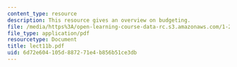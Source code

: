 ```yaml
---
content_type: resource
description: This resource gives an overview on budgeting.
file: /media/https%3A/open-learning-course-data-rc.s3.amazonaws.com/1-259j-transit-management-fall-2006/6d72e604105d887271e4b856b51ce3db_lect11b.pdf
file_type: application/pdf
resourcetype: Document
title: lect11b.pdf
uid: 6d72e604-105d-8872-71e4-b856b51ce3db
---
```

